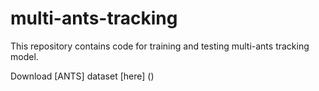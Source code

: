 # multi-ants-tracking
This repository contains code for training and testing multi-ants tracking model. 

Download [ANTS] dataset [here] ()


